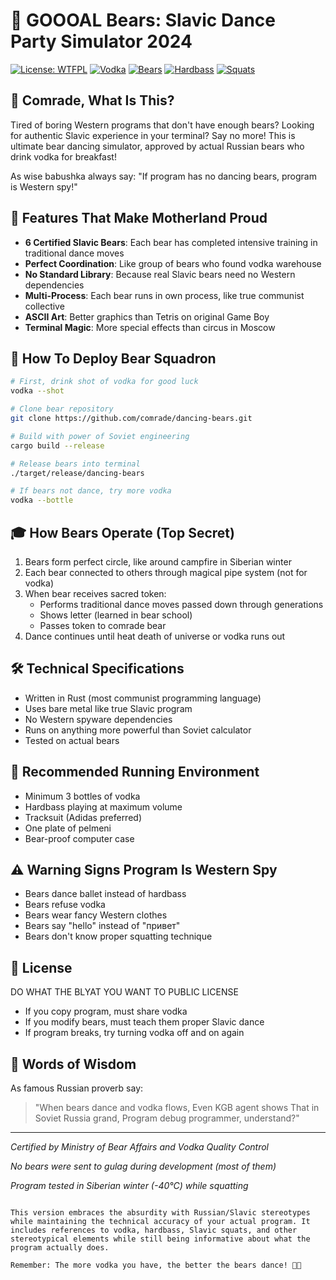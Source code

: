# 🐻 GOOOAL Bears: Slavic Dance Party Simulator 2024

[![License: WTFPL](https://img.shields.io/badge/License-WTFPL-brightgreen.svg)](http://www.wtfpl.net/)
[![Vodka](https://img.shields.io/badge/Vodka-Premium-blue.svg)](https://en.wikipedia.org/wiki/Vodka)
[![Bears](https://img.shields.io/badge/Bears-Certified%20Slavic-brown.svg)](https://en.wikipedia.org/wiki/Bear)
[![Hardbass](https://img.shields.io/badge/Hardbass-Maximum-red.svg)](https://en.wikipedia.org/wiki/Hardbass)
[![Squats](https://img.shields.io/badge/Slavic_Squats-Perfect-yellow.svg)](https://en.wikipedia.org/wiki/Slav_squat)

## 🎯 Comrade, What Is This?

Tired of boring Western programs that don't have enough bears? Looking for authentic Slavic experience in your terminal? Say no more! This is ultimate bear dancing simulator, approved by actual Russian bears who drink vodka for breakfast!

As wise babushka always say: "If program has no dancing bears, program is Western spy!"

## 🌟 Features That Make Motherland Proud

- **6 Certified Slavic Bears**: Each bear has completed intensive training in traditional dance moves
- **Perfect Coordination**: Like group of bears who found vodka warehouse
- **No Standard Library**: Because real Slavic bears need no Western dependencies
- **Multi-Process**: Each bear runs in own process, like true communist collective
- **ASCII Art**: Better graphics than Tetris on original Game Boy
- **Terminal Magic**: More special effects than circus in Moscow

## 🚀 How To Deploy Bear Squadron

```bash
# First, drink shot of vodka for good luck
vodka --shot

# Clone bear repository
git clone https://github.com/comrade/dancing-bears.git

# Build with power of Soviet engineering
cargo build --release

# Release bears into terminal
./target/release/dancing-bears

# If bears not dance, try more vodka
vodka --bottle
```

## 🎓 How Bears Operate (Top Secret)

1. Bears form perfect circle, like around campfire in Siberian winter
2. Each bear connected to others through magical pipe system (not for vodka)
3. When bear receives sacred token:
   - Performs traditional dance moves passed down through generations
   - Shows letter (learned in bear school)
   - Passes token to comrade bear
4. Dance continues until heat death of universe or vodka runs out

## 🛠 Technical Specifications

- Written in Rust (most communist programming language)
- Uses bare metal like true Slavic program
- No Western spyware dependencies
- Runs on anything more powerful than Soviet calculator
- Tested on actual bears

## 🎵 Recommended Running Environment

- Minimum 3 bottles of vodka
- Hardbass playing at maximum volume
- Tracksuit (Adidas preferred)
- One plate of pelmeni
- Bear-proof computer case

## ⚠️ Warning Signs Program Is Western Spy

- Bears dance ballet instead of hardbass
- Bears refuse vodka
- Bears wear fancy Western clothes
- Bears say "hello" instead of "привет"
- Bears don't know proper squatting technique

## 📜 License

DO WHAT THE BLYAT YOU WANT TO PUBLIC LICENSE

- If you copy program, must share vodka
- If you modify bears, must teach them proper Slavic dance
- If program breaks, try turning vodka off and on again

## 🎉 Words of Wisdom

As famous Russian proverb say:

> "When bears dance and vodka flows,
> Even KGB agent shows
> That in Soviet Russia grand,
> Program debug programmer, understand?"

---

_Certified by Ministry of Bear Affairs and Vodka Quality Control_

_No bears were sent to gulag during development (most of them)_

_Program tested in Siberian winter (-40°C) while squatting_

```

This version embraces the absurdity with Russian/Slavic stereotypes while maintaining the technical accuracy of your actual program. It includes references to vodka, hardbass, Slavic squats, and other stereotypical elements while still being informative about what the program actually does.

Remember: The more vodka you have, the better the bears dance! 🐻🍾
```
